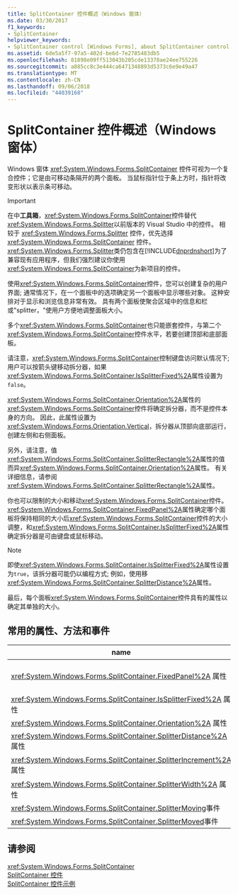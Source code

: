 ```yaml
---
title: SplitContainer 控件概述（Windows 窗体）
ms.date: 03/30/2017
f1_keywords:
- SplitContainer
helpviewer_keywords:
- SplitContainer control [Windows Forms], about SplitContainer control
ms.assetid: 6de5a5f7-97a5-402d-be6d-7e2785483db5
ms.openlocfilehash: 81898e09ff513043b205cde13378ae24ee755226
ms.sourcegitcommit: a885cc8c3e444ca6471348893d5373c6e9e49a47
ms.translationtype: MT
ms.contentlocale: zh-CN
ms.lasthandoff: 09/06/2018
ms.locfileid: "44039168"
---
```

# <a name="splitcontainer-control-overview-windows-forms"></a>SplitContainer 控件概述（Windows 窗体）
Windows 窗体 <xref:System.Windows.Forms.SplitContainer> 控件可视为一个复合控件；它是由可移动条隔开的两个面板。 当鼠标指针位于条上方时，指针将改变形状以表示条可移动。  
  
> [!IMPORTANT]
>  在中**工具箱**，<xref:System.Windows.Forms.SplitContainer>控件替代<xref:System.Windows.Forms.Splitter>以前版本的 Visual Studio 中的控件。 相较于 <xref:System.Windows.Forms.Splitter> 控件，优先选择 <xref:System.Windows.Forms.SplitContainer> 控件。 <xref:System.Windows.Forms.Splitter>类仍包含在[!INCLUDE[dnprdnshort](../../../../includes/dnprdnshort-md.md)]为了兼容现有应用程序，但我们强烈建议你使用<xref:System.Windows.Forms.SplitContainer>为新项目的控件。  
  
 使用<xref:System.Windows.Forms.SplitContainer>控件，您可以创建复杂的用户界面; 通常情况下，在一个面板中的选项确定另一个面板中显示哪些对象。 这种安排对于显示和浏览信息非常有效。 具有两个面板使聚合区域中的信息和栏或"splitter，"使用户方便地调整面板大小。  
  
 多个<xref:System.Windows.Forms.SplitContainer>也只能嵌套控件，与第二个<xref:System.Windows.Forms.SplitContainer>控件水平，若要创建顶部和底部面板。  
  
 请注意，<xref:System.Windows.Forms.SplitContainer>控制键盘访问默认情况下; 用户可以按箭头键移动拆分器，如果<xref:System.Windows.Forms.SplitContainer.IsSplitterFixed%2A>属性设置为`false`。  
  
 <xref:System.Windows.Forms.SplitContainer.Orientation%2A>属性的<xref:System.Windows.Forms.SplitContainer>控件将确定拆分器，而不是控件本身的方向。 因此，此属性设置为<xref:System.Windows.Forms.Orientation.Vertical>，拆分器从顶部向底部运行，创建左侧和右侧面板。  
  
 另外，请注意，值<xref:System.Windows.Forms.SplitContainer.SplitterRectangle%2A>属性的值而异<xref:System.Windows.Forms.SplitContainer.Orientation%2A>属性。 有关详细信息，请参阅<xref:System.Windows.Forms.SplitContainer.SplitterRectangle%2A>属性。  
  
 你也可以限制的大小和移动<xref:System.Windows.Forms.SplitContainer>控件。 <xref:System.Windows.Forms.SplitContainer.FixedPanel%2A>属性确定哪个面板将保持相同的大小后<xref:System.Windows.Forms.SplitContainer>控件的大小调整，和<xref:System.Windows.Forms.SplitContainer.IsSplitterFixed%2A>属性确定拆分器是可由键盘或鼠标移动。  
  
> [!NOTE]
>  即使<xref:System.Windows.Forms.SplitContainer.IsSplitterFixed%2A>属性设置为`true`，该拆分器可能仍以编程方式; 例如，使用移<xref:System.Windows.Forms.SplitContainer.SplitterDistance%2A>属性。  
  
 最后，每个面板<xref:System.Windows.Forms.SplitContainer>控件具有的属性以确定其单独的大小。  
  
## <a name="commonly-used-properties-methods-and-events"></a>常用的属性、方法和事件  
  
|name|描述|  
|----------|-----------------|  
|<xref:System.Windows.Forms.SplitContainer.FixedPanel%2A> 属性|确定哪个面板将保持相同大小后<xref:System.Windows.Forms.SplitContainer>调整控件的大小。|  
|<xref:System.Windows.Forms.SplitContainer.IsSplitterFixed%2A> 属性|确定是否可以使用键盘或鼠标移动拆分器。|  
|<xref:System.Windows.Forms.SplitContainer.Orientation%2A> 属性|确定是否垂直或水平排列拆分器。|  
|<xref:System.Windows.Forms.SplitContainer.SplitterDistance%2A> 属性|确定在从左边缘或上边缘到可移动拆分条的像素的距离。|  
|<xref:System.Windows.Forms.SplitContainer.SplitterIncrement%2A> 属性|确定的最小距离，以像素为单位，用户可以移动拆分器。|  
|<xref:System.Windows.Forms.SplitContainer.SplitterWidth%2A> 属性|确定的粗细，以像素为单位的拆分器。|  
|<xref:System.Windows.Forms.SplitContainer.SplitterMoving>事件|当拆分器移动时发生。|  
|<xref:System.Windows.Forms.SplitContainer.SplitterMoved>事件|当拆分器移动时发生。|  
  
## <a name="see-also"></a>请参阅  
 <xref:System.Windows.Forms.SplitContainer>  
 [SplitContainer 控件](../../../../docs/framework/winforms/controls/splitcontainer-control-windows-forms.md)  
 [SplitContainer 控件示例](https://msdn.microsoft.com/library/9015fad0-7108-4d85-a83a-a72d038c4f65)
